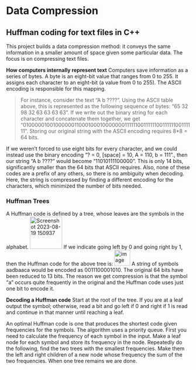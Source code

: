 # Data Compression
## Huffman coding for text files in C++

This project builds a data compression method: it conveys the same information in a smaller amount of space given some particular data. The focus is on compressing text files.

**How computers internally represent text**
Computers save information as a series of bytes. A byte is an eight-bit value that ranges from 0 to 255. It assigns each character to an eight-bit (a value from 0 to 255). The ASCII encoding is responsible for this mapping.
> For instance, consider the text “A b ????”. Using the ASCII table above, this is represented as the following sequence of bytes: “65 32 98 32 63 63 63 63”.
> If we write out the binary string for each character and concatenate them together, we get “0100000100100000011000100010000000111111001111110011111100111111”. Storing our original string with the ASCII encoding requires 8*8 = 64 bits.

If we weren’t forced to use eight bits for every character, and we could instead use the binary encoding “? = 0, [space] = 10, A = 110, b = 111”., then our string “A b ????” would become “11010111100000”. This is only 14 bits, significantly smaller than the 64 bits that ASCII requires. Also, none of these codes are a prefix of any others, so there is no ambiguity when decoding.
Here, the string is compressed by finding a different encoding for the characters, which minimized the number of bits needed.

### Huffman Trees
A Huffman code is defined by a tree, whose leaves are the symbols in the alphabet.
<img width="88" alt="Screenshot 2023-08-19 150937" src="https://github.com/maliha-masud/huffman-coding/assets/121713404/f5ff562a-6168-48e9-9232-080a790f55ae">
If we indicate going left by 0 and going right by 1, then the Huffman code for the above tree is:
<img width="43" alt="image" src="https://github.com/maliha-masud/huffman-coding/assets/121713404/f211c9b0-9f7b-471a-b483-0bfc72be58a8">
A string of symbols aadbaaca would be encoded as 0011100001010. The original 64 bits have been reduced to 13 bits. The reason we get compression is that the symbol “a” occurs quite frequently in the original and the Huffman code uses just one bit to encode it.

**Decoding a Huffman code**
Start at the root of the tree. If you are at a leaf output the symbol; otherwise, read a bit and go left if 0 and right if 1 is read and continue in that manner until reaching a leaf.

An optimal Huffman code is one that produces the shortest code given frequencies for the symbols. The algorithm uses a priority queue. First you need to calculate the frequency of each symbol in the input. Make a leaf node for each symbol and store its frequency in the node. Repeatedly do the following, find the two trees with the smallest frequencies. Make them the left and right children of a new node whose frequency the sum of the two frequencies. When one tree remains we are done.
